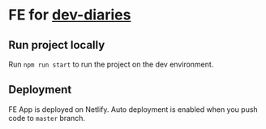 
#  FE for [dev-diaries](https://dev-diaries.netlify.com/)

  

## Run project locally
Run `npm run start` to run the project on the dev environment. 


##  Deployment
FE App is deployed on Netlify.  Auto deployment is enabled when you push code to `master` branch.

